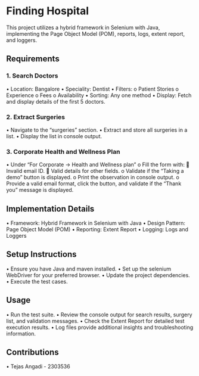 # Finding Hospital
This project utilizes a hybrid framework in Selenium with Java, implementing the Page Object Model (POM), reports, logs, extent report, and loggers.

## Requirements
###  1. Search Doctors
•	Location: Bangalore
•	Speciality: Dentist
•	Filters:
o	Patient Stories
o	Experience
o	Fees
o	Availability
•	Sorting: Any one method
•	Display: Fetch and display details of the first 5 doctors.

###  2. Extract Surgeries
•	Navigate to the “surgeries” section.
•	Extract and store all surgeries in a list.
•	Display the list in console output.

###  3. Corporate Health and Wellness Plan
•	Under “For Corporate -> Health and Wellness plan”
o	Fill the form with:
	Invalid email ID.
	Valid details for other fields.
o	Validate if the “Taking a demo” button is displayed.
o	Print the observation in console output.
o	Provide a valid email format, click the button, and validate if the “Thank you” message is displayed.

## Implementation Details
•	Framework: Hybrid Framework in Selenium with Java
•	Design Pattern: Page Object Model (POM)
•	Reporting: Extent Report
•	Logging: Logs and Loggers

## Setup Instructions
•	Ensure you have Java and maven installed.
•	Set up the selenium WebDriver for your preferred browser.
•	Update the project dependencies.
•	Execute the test cases.
## Usage
•	Run the test suite.
•	Review the console output for search results, surgery list, and validation messages.
•	Check the Extent Report for detailed test execution results.
•	Log files provide additional insights and troubleshooting information.
## Contributions
•	Tejas Angadi - 2303536

